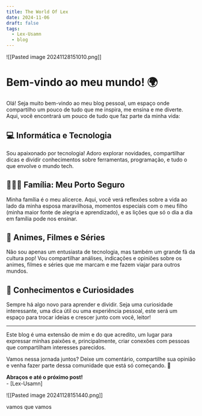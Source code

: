 ```yaml
---
title: The World Of Lex
date: 2024-11-06
draft: false
tags:
  - Lex-Usamn
  - blog
---
```

![[Pasted image 20241128151010.png]]

# Bem-vindo ao meu mundo! 🌍

Olá! Seja muito bem-vindo ao meu blog pessoal, um espaço onde compartilho um pouco de tudo que me inspira, me ensina e me diverte. Aqui, você encontrará um pouco de tudo que faz parte da minha vida:

## 💻 Informática e Tecnologia  
Sou apaixonado por tecnologia! Adoro explorar novidades, compartilhar dicas e dividir conhecimentos sobre ferramentas, programação, e tudo o que envolve o mundo tech.

## 👨‍👩‍👦 Família: Meu Porto Seguro  
Minha família é o meu alicerce. Aqui, você verá reflexões sobre a vida ao lado da minha esposa maravilhosa, momentos especiais com o meu filho (minha maior fonte de alegria e aprendizado), e as lições que só o dia a dia em família pode nos ensinar.

## 🎥 Animes, Filmes e Séries  
Não sou apenas um entusiasta de tecnologia, mas também um grande fã da cultura pop! Vou compartilhar análises, indicações e opiniões sobre os animes, filmes e séries que me marcam e me fazem viajar para outros mundos.

## 🧠 Conhecimentos e Curiosidades  
Sempre há algo novo para aprender e dividir. Seja uma curiosidade interessante, uma dica útil ou uma experiência pessoal, este será um espaço para trocar ideias e crescer junto com você, leitor!

---

Este blog é uma extensão de mim e do que acredito, um lugar para expressar minhas paixões e, principalmente, criar conexões com pessoas que compartilham interesses parecidos.

Vamos nessa jornada juntos? Deixe um comentário, compartilhe sua opinião e venha fazer parte dessa comunidade que está só começando. 🚀

**Abraços e até o próximo post!**  
\- [Lex-Usamn]

![[Pasted image 20241128151440.png]]


vamos que vamos
